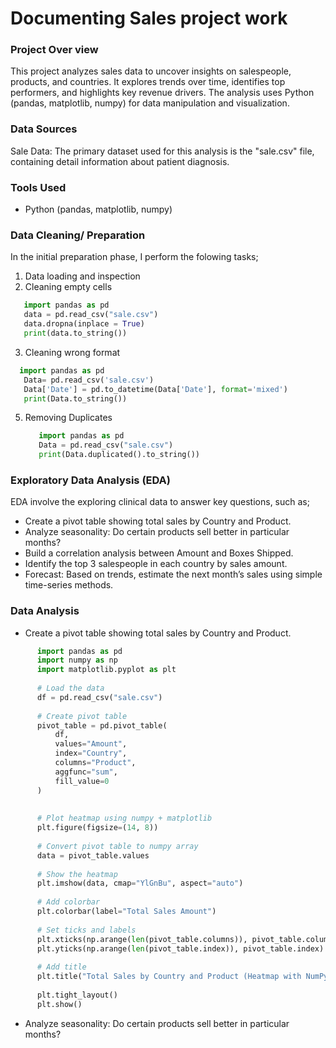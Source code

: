 # Documenting Sales project work

### Project Over view 

This project analyzes sales data to uncover insights on salespeople, products, and countries. It explores trends over time, identifies top performers, and highlights key revenue drivers. The analysis uses Python (pandas, matplotlib, numpy) for data manipulation and visualization.

### Data Sources

Sale Data: The primary dataset used for this analysis is the "sale.csv" file, containing detail information about patient diagnosis.

### Tools Used

- Python (pandas, matplotlib, numpy)

### Data Cleaning/ Preparation 

In the initial preparation phase, I perform the folowing tasks;
1. Data loading and inspection
2. Cleaning empty cells
```python
   import pandas as pd
   data = pd.read_csv("sale.csv")
   data.dropna(inplace = True)
   print(data.to_string())
```
3. Cleaning wrong format
```python
  import pandas as pd
   Data= pd.read_csv('sale.csv')
   Data['Date'] = pd.to_datetime(Data['Date'], format='mixed')
   print(Data.to_string())
```
5. Removing Duplicates
   ```python
      import pandas as pd
      Data = pd.read_csv("sale.csv")
      print(Data.duplicated().to_string())
   ```
### Exploratory Data Analysis (EDA)
 EDA involve the exploring clinical data to answer key questions, such as;

- Create a pivot table showing total sales by Country and Product.
- Analyze seasonality: Do certain products sell better in particular months?
- Build a correlation analysis between Amount and Boxes Shipped.
- Identify the top 3 salespeople in each country by sales amount.
- Forecast: Based on trends, estimate the next month’s sales using simple time-series methods.

### Data Analysis

- Create a pivot table showing total sales by Country and Product.

```python
      import pandas as pd
      import numpy as np
      import matplotlib.pyplot as plt
      
      # Load the data
      df = pd.read_csv("sale.csv")
      
      # Create pivot table
      pivot_table = pd.pivot_table(
          df,
          values="Amount",
          index="Country",
          columns="Product",
          aggfunc="sum",
          fill_value=0
      )
      
      
      # Plot heatmap using numpy + matplotlib
      plt.figure(figsize=(14, 8))
      
      # Convert pivot table to numpy array
      data = pivot_table.values
      
      # Show the heatmap
      plt.imshow(data, cmap="YlGnBu", aspect="auto")
      
      # Add colorbar
      plt.colorbar(label="Total Sales Amount")
      
      # Set ticks and labels
      plt.xticks(np.arange(len(pivot_table.columns)), pivot_table.columns, rotation=90)
      plt.yticks(np.arange(len(pivot_table.index)), pivot_table.index)
      
      # Add title
      plt.title("Total Sales by Country and Product (Heatmap with NumPy + Matplotlib)", fontsize=14)
      
      plt.tight_layout()
      plt.show()
   ```
- Analyze seasonality: Do certain products sell better in particular months?

  
